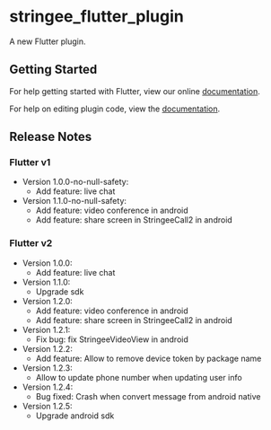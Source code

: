 # stringee_flutter_plugin

A new Flutter plugin.

## Getting Started

For help getting started with Flutter, view our online
[documentation](https://flutter.io/).

For help on editing plugin code, view
the [documentation](https://flutter.io/developing-packages/#edit-plugin-package).

## Release Notes

### Flutter v1

- Version 1.0.0-no-null-safety:
    + Add feature: live chat
- Version 1.1.0-no-null-safety:
    + Add feature: video conference in android
    + Add feature: share screen in StringeeCall2 in android

### Flutter v2

- Version 1.0.0:
    + Add feature: live chat
- Version 1.1.0:
    + Upgrade sdk
- Version 1.2.0:
    + Add feature: video conference in android
    + Add feature: share screen in StringeeCall2 in android
- Version 1.2.1:
    + Fix bug: fix StringeeVideoView in android
- Version 1.2.2:
    + Add feature: Allow to remove device token by package name  
- Version 1.2.3:
    + Allow to update phone number when updating user info
- Version 1.2.4:
    + Bug fixed: Crash when convert message from android native
- Version 1.2.5:
    + Upgrade android sdk